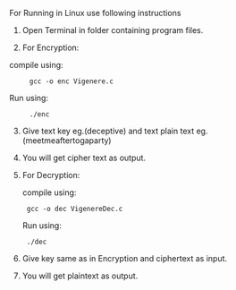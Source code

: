 For Running in Linux use following instructions 

1. Open Terminal in folder containing program files.

2. For Encryption:

  compile using:
    
         gcc -o enc Vigenere.c
  
  Run using:
         
         ./enc
  
3. Give text key eg.(deceptive) and text plain text eg. (meetmeaftertogaparty)

4. You will get cipher text as output.

5. For Decryption:

    compile using:
    
        gcc -o dec VigenereDec.c
        
    Run using:
        
        ./dec
        
6. Give key same as in Encryption and ciphertext as input.

7. You will get plaintext as output.
